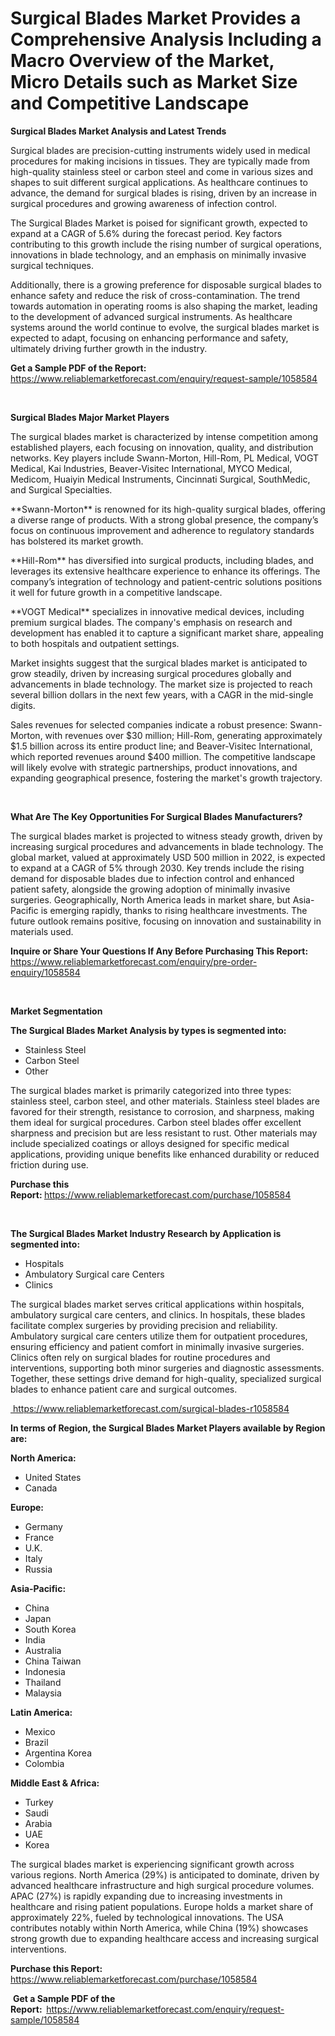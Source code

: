 <p><h1>Surgical Blades Market Provides a Comprehensive Analysis Including a Macro Overview of the Market, Micro Details such as Market Size and Competitive Landscape</h1></p><p><strong>Surgical Blades Market Analysis and Latest Trends</strong></p>
<p><p>Surgical blades are precision-cutting instruments widely used in medical procedures for making incisions in tissues. They are typically made from high-quality stainless steel or carbon steel and come in various sizes and shapes to suit different surgical applications. As healthcare continues to advance, the demand for surgical blades is rising, driven by an increase in surgical procedures and growing awareness of infection control.</p><p>The Surgical Blades Market is poised for significant growth, expected to expand at a CAGR of 5.6% during the forecast period. Key factors contributing to this growth include the rising number of surgical operations, innovations in blade technology, and an emphasis on minimally invasive surgical techniques. </p><p>Additionally, there is a growing preference for disposable surgical blades to enhance safety and reduce the risk of cross-contamination. The trend towards automation in operating rooms is also shaping the market, leading to the development of advanced surgical instruments. As healthcare systems around the world continue to evolve, the surgical blades market is expected to adapt, focusing on enhancing performance and safety, ultimately driving further growth in the industry.</p></p>
<p><strong>Get a Sample PDF of the Report:&nbsp;</strong> <a href="https://www.reliablemarketforecast.com/enquiry/request-sample/1058584?utm_campaign=1895&utm_medium=2&utm_source=Github&utm_content=ia&utm_term=13042025&utm_id=surgical-blades">https://www.reliablemarketforecast.com/enquiry/request-sample/1058584</a></p>
<p>&nbsp;</p>
<p><strong>Surgical Blades Major Market Players</strong></p>
<p><p>The surgical blades market is characterized by intense competition among established players, each focusing on innovation, quality, and distribution networks. Key players include Swann-Morton, Hill-Rom, PL Medical, VOGT Medical, Kai Industries, Beaver-Visitec International, MYCO Medical, Medicom, Huaiyin Medical Instruments, Cincinnati Surgical, SouthMedic, and Surgical Specialties.</p><p>**Swann-Morton** is renowned for its high-quality surgical blades, offering a diverse range of products. With a strong global presence, the company’s focus on continuous improvement and adherence to regulatory standards has bolstered its market growth.</p><p>**Hill-Rom** has diversified into surgical products, including blades, and leverages its extensive healthcare experience to enhance its offerings. The company’s integration of technology and patient-centric solutions positions it well for future growth in a competitive landscape.</p><p>**VOGT Medical** specializes in innovative medical devices, including premium surgical blades. The company's emphasis on research and development has enabled it to capture a significant market share, appealing to both hospitals and outpatient settings.</p><p>Market insights suggest that the surgical blades market is anticipated to grow steadily, driven by increasing surgical procedures globally and advancements in blade technology. The market size is projected to reach several billion dollars in the next few years, with a CAGR in the mid-single digits.</p><p>Sales revenues for selected companies indicate a robust presence: Swann-Morton, with revenues over $30 million; Hill-Rom, generating approximately $1.5 billion across its entire product line; and Beaver-Visitec International, which reported revenues around $400 million. The competitive landscape will likely evolve with strategic partnerships, product innovations, and expanding geographical presence, fostering the market's growth trajectory.</p></p>
<p>&nbsp;</p>
<p><strong>What Are The Key Opportunities For Surgical Blades Manufacturers?</strong></p>
<p><p>The surgical blades market is projected to witness steady growth, driven by increasing surgical procedures and advancements in blade technology. The global market, valued at approximately USD 500 million in 2022, is expected to expand at a CAGR of 5% through 2030. Key trends include the rising demand for disposable blades due to infection control and enhanced patient safety, alongside the growing adoption of minimally invasive surgeries. Geographically, North America leads in market share, but Asia-Pacific is emerging rapidly, thanks to rising healthcare investments. The future outlook remains positive, focusing on innovation and sustainability in materials used.</p></p>
<p><strong>Inquire or Share Your Questions If Any Before Purchasing This Report:</strong> <a href="https://www.reliablemarketforecast.com/enquiry/pre-order-enquiry/1058584?utm_campaign=1895&utm_medium=2&utm_source=Github&utm_content=ia&utm_term=13042025&utm_id=surgical-blades">https://www.reliablemarketforecast.com/enquiry/pre-order-enquiry/1058584</a></p>
<p>&nbsp;</p>
<p><strong>Market Segmentation</strong></p>
<p><strong>The Surgical Blades Market Analysis by types is segmented into:</strong></p>
<p><ul><li>Stainless Steel</li><li>Carbon Steel</li><li>Other</li></ul></p>
<p><p>The surgical blades market is primarily categorized into three types: stainless steel, carbon steel, and other materials. Stainless steel blades are favored for their strength, resistance to corrosion, and sharpness, making them ideal for surgical procedures. Carbon steel blades offer excellent sharpness and precision but are less resistant to rust. Other materials may include specialized coatings or alloys designed for specific medical applications, providing unique benefits like enhanced durability or reduced friction during use.</p></p>
<p><strong>Purchase this Report:&nbsp;</strong><a href="https://www.reliablemarketforecast.com/purchase/1058584?utm_campaign=1895&utm_medium=2&utm_source=Github&utm_content=ia&utm_term=13042025&utm_id=surgical-blades">https://www.reliablemarketforecast.com/purchase/1058584</a></p>
<p>&nbsp;</p>
<p><strong>The Surgical Blades Market Industry Research by Application is segmented into:</strong></p>
<p><ul><li>Hospitals</li><li>Ambulatory Surgical care Centers</li><li>Clinics</li></ul></p>
<p><p>The surgical blades market serves critical applications within hospitals, ambulatory surgical care centers, and clinics. In hospitals, these blades facilitate complex surgeries by providing precision and reliability. Ambulatory surgical care centers utilize them for outpatient procedures, ensuring efficiency and patient comfort in minimally invasive surgeries. Clinics often rely on surgical blades for routine procedures and interventions, supporting both minor surgeries and diagnostic assessments. Together, these settings drive demand for high-quality, specialized surgical blades to enhance patient care and surgical outcomes.</p></p>
<p><a href="https://www.reliablemarketforecast.com/surgical-blades-r1058584?utm_campaign=1895&utm_medium=2&utm_source=Github&utm_content=ia&utm_term=13042025&utm_id=surgical-blades">&nbsp;https://www.reliablemarketforecast.com/surgical-blades-r1058584</a></p>
<p><strong>In terms of Region, the Surgical Blades Market Players available by Region are:</strong></p>
<p>
    <p> <strong> North America: </strong>
        <ul>
            <li>United States</li>
            <li>Canada</li>
        </ul>
        </p> 
    <p> <strong> Europe: </strong>
        <ul>
            <li>Germany</li>
            <li>France</li>
            <li>U.K.</li>
            <li>Italy</li>
            <li>Russia</li>
        </ul>
        </p> 
    <p> <strong> Asia-Pacific: </strong>
        <ul>
            <li>China</li>
            <li>Japan</li>
            <li>South Korea</li>
            <li>India</li>
            <li>Australia</li>
            <li>China Taiwan</li>
            <li>Indonesia</li>
            <li>Thailand</li>
            <li>Malaysia</li>
        </ul>
        </p> 
    <p> <strong> Latin America: </strong>
        <ul>
            <li>Mexico</li>
            <li>Brazil</li>
            <li>Argentina Korea</li>
            <li>Colombia</li>
        </ul>
        </p> 
    <p> <strong> Middle East & Africa: </strong>
        <ul>
            <li>Turkey</li>
            <li>Saudi</li>
            <li>Arabia</li>
            <li>UAE</li>
            <li>Korea</li>
        </ul>
    </p>
    </p>
<p><p>The surgical blades market is experiencing significant growth across various regions. North America (29%) is anticipated to dominate, driven by advanced healthcare infrastructure and high surgical procedure volumes. APAC (27%) is rapidly expanding due to increasing investments in healthcare and rising patient populations. Europe holds a market share of approximately 22%, fueled by technological innovations. The USA contributes notably within North America, while China (19%) showcases strong growth due to expanding healthcare access and increasing surgical interventions.</p></p>
<p><strong>Purchase this Report: </strong><a href="https://www.reliablemarketforecast.com/purchase/1058584?utm_campaign=1895&utm_medium=2&utm_source=Github&utm_content=ia&utm_term=13042025&utm_id=surgical-blades">https://www.reliablemarketforecast.com/purchase/1058584</a></p>
<p>&nbsp;<strong>Get a Sample PDF of the Report:&nbsp;&nbsp;</strong><a href="https://www.reliablemarketforecast.com/enquiry/request-sample/1058584?utm_campaign=1895&utm_medium=2&utm_source=Github&utm_content=ia&utm_term=13042025&utm_id=surgical-blades">https://www.reliablemarketforecast.com/enquiry/request-sample/1058584</a></p>
<p><strong></strong></p>
<p><p></p><p></p><p></p></p>